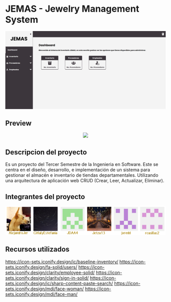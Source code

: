 # JEMAS - Jewelry Management System

<p align="center">
    <img width="700" src="./sources/imgs/dashboard.png" />
</p>

## Preview
<p align="center">
    <img width="700" src="./sources/imgs/websitePreview.gif" />
</p>

## Descripcion del proyecto
Es un proyecto del Tercer Semestre de la Ingenieria en Software. Este se centra en el diseño, desarrollo, e implementación de un sistema para gestionar el almacén e inventario de tiendas departamentales. Utilizando una arquitectura de aplicación web CRUD (Crear, Leer, Actualizar, Eliminar).

## Integrantes del proyecto

<p align="center">
    <a href="https://github.com/AlejandroJer/JEMAS/graphs/contributors">
        <img width="550" src="./sources/imgs/contributors.png" />
    </a>
</p>

## Recursos utilizados
https://icon-sets.iconify.design/ic/baseline-inventory/
https://icon-sets.iconify.design/fa-solid/users/
https://icon-sets.iconify.design/clarity/employee-solid/
https://icon-sets.iconify.design/clarity/sign-in-solid/
https://icon-sets.iconify.design/ic/sharp-content-paste-search/
https://icon-sets.iconify.design/mdi/face-woman/
https://icon-sets.iconify.design/mdi/face-man/